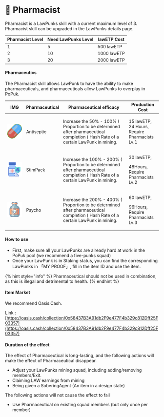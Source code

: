 # 💊 Pharmacist

Pharmacist is a LawPunks skill with a current maximum level of 3. Pharmacist skill can be upgraded in the LawPunks details page.

| Pharmacist Level | Need LawPunks Level | lawETP Cost |
| ---------------- | ------------------- | ----------- |
| 1                | 5                   | 500 lawETP  |
| 2                | 10                  | 1000 lawETP |
| 3                | 20                  | 2000 lawETP |



#### Pharmaceutics

The Pharmacist skill allows LawPunk to have the ability to make pharmaceuticals, and pharmaceuticals allow LawPunks to overplay in PoPuk.

| IMG                                                                  | Pharmaceutical           | Pharmaceutical efficacy                                                                                                            | Production Cost                                              |
| -------------------------------------------------------------------- | ------------------------ | ---------------------------------------------------------------------------------------------------------------------------------- | ------------------------------------------------------------ |
| <img src="../../.gitbook/assets/图片 (3).png" alt="" data-size="line"> | <p>Antiseptic</p><p></p> | Increase the 50% - 100% ( Proportion to be determined after pharmaceutical completion ) Hash Rate of a certain LawPunk in mining.  | <p>15 lawETP,<br>24 Hours,<br>Require Pharmacists Lv.1 </p>  |
| <img src="../../.gitbook/assets/图片 (5).png" alt="" data-size="line"> | <p></p><p>StimPack</p>   | Increase the 100% - 200% ( Proportion to be determined after pharmaceutical completion ) Hash Rate of a certain LawPunk in mining. | <p>30 lawETP,</p><p>48Hours,<br>Require Pharmacists Lv.2</p> |
| <img src="../../.gitbook/assets/图片 (4).png" alt="" data-size="line"> | <p>Psycho</p><p></p>     | Increase the 200% - 400% ( Proportion to be determined after pharmaceutical completion ) Hash Rate of a certain LawPunk in mining. | <p>60 lawETP,</p><p>96Hours,<br>Require Pharmacists Lv.3</p> |

#### How to use

* First, make sure all your LawPunks are already hard at work in the PoPuk pool (we recommend a five-punks squad)
* Once your LawPunk is in Staking status, you can find the corresponding LawPunks in 「MY PROOF」, fill in the item ID and use the item.

{% hint style="info" %}
Pharmaceutical should not be used in combination, as this is illegal and detrimental to health.
{% endhint %}

#### Item Market

We recommend Oasis.Cash.

Link : [https://oasis.cash/collection/0x58437B3A91db2F9e477F4b329c812Dff25F03357](https://oasis.cash/collection/0x58437B3A91db2F9e477F4b329c812Dff25F03357)

#### Duration of the effect

The effect of Pharmaceutical is long-lasting, and the following actions will make the effect of Pharmaceutical disappear.

* Adjust your LawPunks mining squad, including adding/removing members/Exit.
* Claiming LAW earnings from mining
* Being given a SoberingAgent (An item in a design state)

The following actions will not cause the effect to fail

* Use Pharmaceutical on existing squad members (but only once per member)

